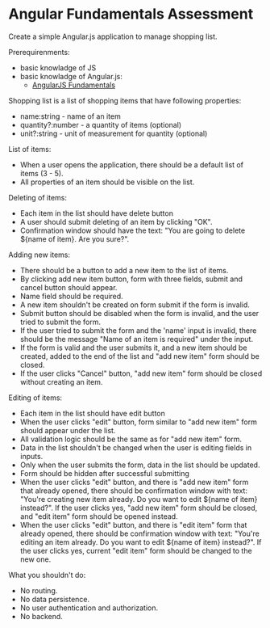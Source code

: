 # Angular Fundamentals Assessment

Create a simple Angular.js application to manage shopping list.

Prerequirenments:
- basic knowladge of JS
- basic knowladge of Angular.js:
  - [AngularJS Fundamentals](https://egghead.io/series/angularjs-app-from-scratch-getting-started)

Shopping list is a list of shopping items that have following properties:
- name:string - name of an item
- quantity?:number - a quantity of items (optional)
- unit?:string - unit of measurement for quantity (optional)

List of items:
- When a user opens the application, there should be a default list of items (3 - 5). 
- All properties of an item should be visible on the list.

Deleting of items:
- Each item in the list should have delete button 
- A user should submit deleting of an item by clicking "OK".
- Confirmation window should have the text: "You are going to delete ${name of item}. Are you sure?".

Adding new items:
- There should be a button to add a new item to the list of items.
- By clicking add new item button, form with three fields, submit and cancel button should appear.
- Name field should be required.
- A new item shouldn't be created on form submit if the form is invalid.
- Submit button should be disabled when the form is invalid, and the user tried to submit the form.
- If the user tried to submit the form and the 'name' input is invalid, there should be the message "Name of an item is required" under the input.
- If the form is valid and the user submits it, and a new item should be created, added to the end of the list and "add new item" form should be closed.
- If the user clicks "Cancel" button, "add new item" form should be closed without creating an item.

Editing of items:
- Each item in the list should have edit button
- When the user clicks "edit" button, form similar to "add new item" form should appear under the list.
- All validation logic should be the same as for "add new item" form.
- Data in the list shouldn't be changed when the user is editing fields in inputs.
- Only when the user submits the form, data in the list should be updated.
- Form should be hidden after successful submitting
- When the user clicks "edit" button, and there is "add new item" form that already opened, there should be confirmation window with text: "You're creating new item already. Do you want to edit ${name of item} instead?". If the user clicks yes, "add new item" form should be closed, and "edit item" form should be opened instead.
- When the user clicks "edit" button, and there is "edit item" form that already opened, there should be confirmation window with text: "You're editing an item already. Do you want to edit ${name of item} instead?". If the user clicks yes, current "edit item" form should be changed to the new one.

What you shouldn't do:
- No routing.
- No data persistence.
- No user authentication and authorization.
- No backend.
